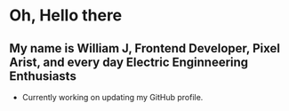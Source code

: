 # Oh, Hello there

## My name is William J, Frontend Developer, Pixel Arist, and every day Electric Enginneering Enthusiasts
- Currently working on updating my GitHub profile.

